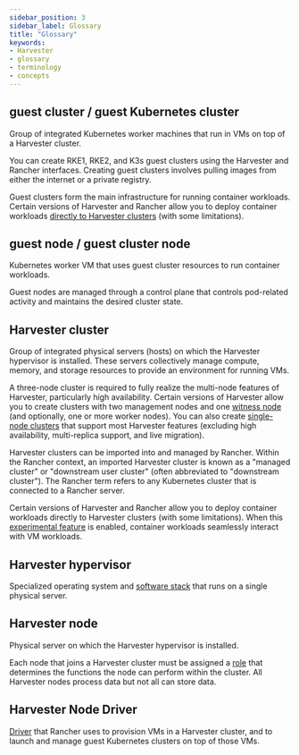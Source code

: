 ```yaml
---
sidebar_position: 3
sidebar_label: Glossary
title: "Glossary"
keywords:
- Harvester
- glossary
- terminology
- concepts
---
```


## **guest cluster** / **guest Kubernetes cluster**

Group of integrated Kubernetes worker machines that run in VMs on top of a Harvester cluster. 

You can create RKE1, RKE2, and K3s guest clusters using the Harvester and Rancher interfaces. Creating guest clusters involves pulling images from either the internet or a private registry.

Guest clusters form the main infrastructure for running container workloads. Certain versions of Harvester and Rancher allow you to deploy container workloads [directly to Harvester clusters](../rancher/rancher-integration.md#harvester-baremetal-container-workload-support-experimental) (with some limitations).

## **guest node** / **guest cluster node**

Kubernetes worker VM that uses guest cluster resources to run container workloads. 

Guest nodes are managed through a control plane that controls pod-related activity and maintains the desired cluster state.

## **Harvester cluster** 

Group of integrated physical servers (hosts) on which the Harvester hypervisor is installed. These servers collectively manage compute, memory, and storage resources to provide an environment for running VMs.

A three-node cluster is required to fully realize the multi-node features of Harvester, particularly high availability. Certain versions of Harvester allow you to create clusters with two management nodes and one [witness node](../advanced/witness.md) (and optionally, one or more worker nodes). You can also create [single-node clusters](../advanced/singlenodeclusters.md) that support most Harvester features (excluding high availability, multi-replica support, and live migration).

Harvester clusters can be imported into and managed by Rancher. Within the Rancher context, an imported Harvester cluster is known as a "managed cluster" or "downstream user cluster" (often abbreviated to "downstream cluster"). The Rancher term refers to any Kubernetes cluster that is connected to a Rancher server.

Certain versions of Harvester and Rancher allow you to deploy container workloads directly to Harvester clusters (with some limitations). When this [experimental feature](../rancher/rancher-integration.md#harvester-baremetal-container-workload-support-experimental) is enabled, container workloads seamlessly interact with VM workloads.

## **Harvester hypervisor** 

Specialized operating system and [software stack](../index.md#harvester-architecture) that runs on a single physical server.

## **Harvester node**

Physical server on which the Harvester hypervisor is installed. 

Each node that joins a Harvester cluster must be assigned a [role](./host/host.md#role-management) that determines the functions the node can perform within the cluster. All Harvester nodes process data but not all can store data.

## **Harvester Node Driver**

[Driver](./rancher/node/node-driver.md) that Rancher uses to provision VMs in a Harvester cluster, and to launch and manage guest Kubernetes clusters on top of those VMs.
